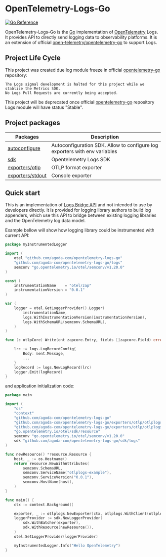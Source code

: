 # OpenTelemetry-Logs-Go

[![Go Reference](https://pkg.go.dev/badge/github.com/agoda-com/opentelemetry-logs-go.svg)](https://pkg.go.dev/github.com/agoda-com/opentelemetry-logs-go)

OpenTelemetry-Logs-Go is the [Go](https://golang.org) implementation of [OpenTelemetry](https://opentelemetry.io/) Logs.
It provides API to directly send logging data to observability platforms. It is an extension of official
[open-telemetry/opentelemetry-go](https://github.com/open-telemetry/opentelemetry-go) to support Logs.

## Project Life Cycle

This project was created due log module freeze in
official [opentelemetry-go](https://github.com/open-telemetry/opentelemetry-go) repository:

```
The Logs signal development is halted for this project while we stablize the Metrics SDK. 
No Logs Pull Requests are currently being accepted.
```

This project will be deprecated once official [opentelemetry-go](https://github.com/open-telemetry/opentelemetry-go)
repository Logs module will have status "Stable".

## Project packages

| Packages                         | Description                                                                |
|----------------------------------|----------------------------------------------------------------------------|
| [autoconfigure](./autoconfigure) | Autoconfiguration SDK. Allow to configure log exporters with env variables |
| [sdk](./sdk)                     | Opentelemetry Logs SDK                                                     |
| [exporters/otlp](./exporters)    | OTLP format exporter                                                       |
| [exporters/stdout](./exporters)  | Console exporter                                                           |                                                            

## Quick start

This is an implementation of [Logs Bridge API](https://opentelemetry.io/docs/specs/otel/logs/bridge-api/) and not
intended to use by developers directly. It is provided for logging library authors to build log appenders, which use
this API to bridge between existing logging libraries and the OpenTelemetry log data model.

Example bellow will show how logging library could be instrumented with current API:

```go
package myInstrumentedLogger

import (
	otel "github.com/agoda-com/opentelemetry-logs-go"
	"github.com/agoda-com/opentelemetry-logs-go/logs"
	semconv "go.opentelemetry.io/otel/semconv/v1.20.0"
)

const (
	instrumentationName    = "otel/zap"
	instrumentationVersion = "0.0.1"
)

var (
	logger = otel.GetLoggerProvider().Logger(
		instrumentationName,
		logs.WithInstrumentationVersion(instrumentationVersion),
		logs.WithSchemaURL(semconv.SchemaURL),
	)
)

func (c otlpCore) Write(ent zapcore.Entry, fields []zapcore.Field) error {

	lrc := logs.LogRecordConfig{
		Body: &ent.Message,
		...
	}
	logRecord := logs.NewLogRecord(lrc)
	logger.Emit(logRecord)
}
```

and application initialization code:

```go
package main

import (
	"os"
	"context"
	"github.com/agoda-com/opentelemetry-logs-go"
	"github.com/agoda-com/opentelemetry-logs-go/exporters/otlp/otlplogs"
	"github.com/agoda-com/opentelemetry-logs-go/exporters/otlp/otlplogs/otlplogshttp"
	"go.opentelemetry.io/otel/sdk/resource"
	semconv "go.opentelemetry.io/otel/semconv/v1.20.0"
	sdk "github.com/agoda-com/opentelemetry-logs-go/sdk/logs"
)

func newResource() *resource.Resource {
	host, _ := os.Hostname()
	return resource.NewWithAttributes(
		semconv.SchemaURL,
		semconv.ServiceName("otlplogs-example"),
		semconv.ServiceVersion("0.0.1"),
		semconv.HostName(host),
	)
}

func main() {
	ctx := context.Background()

	exporter, _ := otlplogs.NewExporter(ctx, otlplogs.WithClient(otlplogshttp.NewClient()))
	loggerProvider := sdk.NewLoggerProvider(
		sdk.WithBatcher(exporter),
		sdk.WithResource(newResource()),
	)
	otel.SetLoggerProvider(loggerProvider)

	myInstrumentedLogger.Info("Hello OpenTelemetry")
}
```

